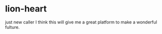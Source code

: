 # lion-heart
just new caller
I think this will give me a great platform to make a wonderful fulture.
